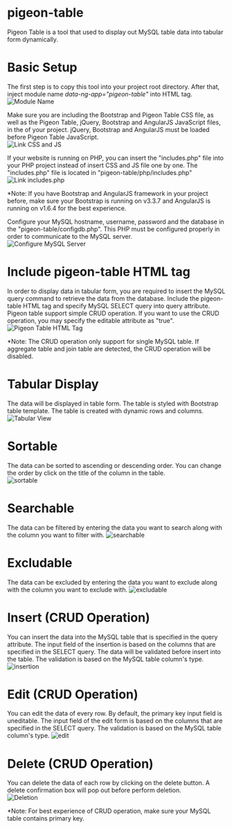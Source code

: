 # pigeon-table
Pigeon Table is a tool that used to display out MySQL table data into tabular form dynamically.

# Basic Setup
The first step is to copy this tool into your project root directory. After that, inject module name *data-ng-app="pigeon-table"* into HTML tag.
<br />
![Module Name](https://image.ibb.co/kjgRLQ/module_Name.png)

Make sure you are including the Bootstrap and Pigeon Table CSS file, as well as the Pigeon Table, jQuery, Bootstrap and AngularJS JavaScript files, in the <head> of your project. jQuery, Bootstrap and AngularJS must be loaded before Pigeon Table JavaScript.
<br />
![Link CSS and JS](https://preview.ibb.co/fA0Tjk/Untitled.png)

If your website is running on PHP, you can insert the "includes.php" file into your PHP project instead of insert CSS and JS file one by one. The "includes.php" file is located in "pigeon-table/php/includes.php"
![Link includes.php](https://preview.ibb.co/j239qQ/include_PHP.png)

*Note: If you have Bootstrap and AngularJS framework in your project before, make sure your Bootstrap is running on v3.3.7 and AngularJS is running on v1.6.4 for the best experience.

Configure your MySQL hostname, username, password and the database in the "pigeon-table/configdb.php". This PHP must be configured properly in order to communicate to the MySQL server.
<br />
![Configure MySQL Server](https://image.ibb.co/hjZcc5/configdb.png)

# Include pigeon-table HTML tag
In order to display data in tabular form, you are required to insert the MySQL query command to retrieve the data from the database. Include the pigeon-table HTML tag and specify MySQL SELECT query into query attribute. Pigeon table support simple CRUD operation. If you want to use the CRUD operation, you may specify the editable attribute as "true". 
![Pigeon Table HTML Tag](https://preview.ibb.co/c7KwLQ/pigeon_table_tag.png)

*Note: The CRUD operation only support for single MySQL table. If aggregate table and join table are detected, the CRUD operation will be disabled.

# Tabular Display
The data will be displayed in table form. The table is styled with Bootstrap table template. The table is created with dynamic rows and columns.
<br />
![Tabular View](https://preview.ibb.co/iDyLEk/tabular_view.png)

# Sortable
The data can be sorted to ascending or descending order. You can change the order by click on the title of the column in the table.
<br />
![sortable](https://preview.ibb.co/miNxuk/sortable.png)

# Searchable
The data can be filtered by entering the data you want to search along with the column you want to filter with.
![searchable](https://preview.ibb.co/mBTbn5/searchable.png)

# Excludable
The data can be excluded by entering the data you want to exclude along with the column you want to exclude with.
![excludable](https://preview.ibb.co/dLcQfQ/exludable.png)

# Insert (CRUD Operation)
You can insert the data into the MySQL table that is specified in the query attribute. The input field of the insertion is based on the columns that are specified in the SELECT query. The data will be validated before insert into the table. The validation is based on the MySQL table column's type.
![insertion](https://preview.ibb.co/gVDWLQ/insertion.png)

# Edit (CRUD Operation)
You can edit the data of every row. By default, the primary key input field is uneditable. The input field of the edit form is based on the columns that are specified in the SELECT query. The validation is based on the MySQL table column's type.
![edit](https://preview.ibb.co/fXkiZk/edit.png)

# Delete (CRUD Operation)
You can delete the data of each row by clicking on the delete button. A delete confirmation box will pop out before perform deletion.
<br />
![Deletion](https://preview.ibb.co/bNTqfQ/deletion.png)

*Note: For best experience of CRUD operation, make sure your MySQL table contains primary key.
